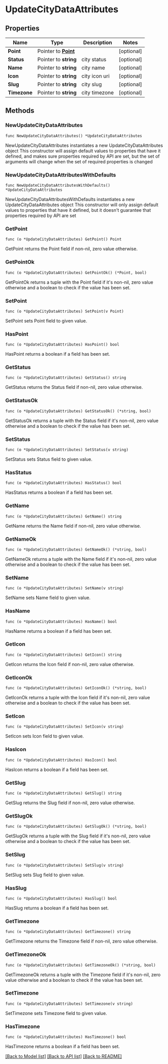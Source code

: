 # UpdateCityDataAttributes

## Properties

Name | Type | Description | Notes
------------ | ------------- | ------------- | -------------
**Point** | Pointer to [**Point**](Point.md) |  | [optional] 
**Status** | Pointer to **string** | city status | [optional] 
**Name** | Pointer to **string** | city name | [optional] 
**Icon** | Pointer to **string** | city icon uri | [optional] 
**Slug** | Pointer to **string** | city slug | [optional] 
**Timezone** | Pointer to **string** | city timezone | [optional] 

## Methods

### NewUpdateCityDataAttributes

`func NewUpdateCityDataAttributes() *UpdateCityDataAttributes`

NewUpdateCityDataAttributes instantiates a new UpdateCityDataAttributes object
This constructor will assign default values to properties that have it defined,
and makes sure properties required by API are set, but the set of arguments
will change when the set of required properties is changed

### NewUpdateCityDataAttributesWithDefaults

`func NewUpdateCityDataAttributesWithDefaults() *UpdateCityDataAttributes`

NewUpdateCityDataAttributesWithDefaults instantiates a new UpdateCityDataAttributes object
This constructor will only assign default values to properties that have it defined,
but it doesn't guarantee that properties required by API are set

### GetPoint

`func (o *UpdateCityDataAttributes) GetPoint() Point`

GetPoint returns the Point field if non-nil, zero value otherwise.

### GetPointOk

`func (o *UpdateCityDataAttributes) GetPointOk() (*Point, bool)`

GetPointOk returns a tuple with the Point field if it's non-nil, zero value otherwise
and a boolean to check if the value has been set.

### SetPoint

`func (o *UpdateCityDataAttributes) SetPoint(v Point)`

SetPoint sets Point field to given value.

### HasPoint

`func (o *UpdateCityDataAttributes) HasPoint() bool`

HasPoint returns a boolean if a field has been set.

### GetStatus

`func (o *UpdateCityDataAttributes) GetStatus() string`

GetStatus returns the Status field if non-nil, zero value otherwise.

### GetStatusOk

`func (o *UpdateCityDataAttributes) GetStatusOk() (*string, bool)`

GetStatusOk returns a tuple with the Status field if it's non-nil, zero value otherwise
and a boolean to check if the value has been set.

### SetStatus

`func (o *UpdateCityDataAttributes) SetStatus(v string)`

SetStatus sets Status field to given value.

### HasStatus

`func (o *UpdateCityDataAttributes) HasStatus() bool`

HasStatus returns a boolean if a field has been set.

### GetName

`func (o *UpdateCityDataAttributes) GetName() string`

GetName returns the Name field if non-nil, zero value otherwise.

### GetNameOk

`func (o *UpdateCityDataAttributes) GetNameOk() (*string, bool)`

GetNameOk returns a tuple with the Name field if it's non-nil, zero value otherwise
and a boolean to check if the value has been set.

### SetName

`func (o *UpdateCityDataAttributes) SetName(v string)`

SetName sets Name field to given value.

### HasName

`func (o *UpdateCityDataAttributes) HasName() bool`

HasName returns a boolean if a field has been set.

### GetIcon

`func (o *UpdateCityDataAttributes) GetIcon() string`

GetIcon returns the Icon field if non-nil, zero value otherwise.

### GetIconOk

`func (o *UpdateCityDataAttributes) GetIconOk() (*string, bool)`

GetIconOk returns a tuple with the Icon field if it's non-nil, zero value otherwise
and a boolean to check if the value has been set.

### SetIcon

`func (o *UpdateCityDataAttributes) SetIcon(v string)`

SetIcon sets Icon field to given value.

### HasIcon

`func (o *UpdateCityDataAttributes) HasIcon() bool`

HasIcon returns a boolean if a field has been set.

### GetSlug

`func (o *UpdateCityDataAttributes) GetSlug() string`

GetSlug returns the Slug field if non-nil, zero value otherwise.

### GetSlugOk

`func (o *UpdateCityDataAttributes) GetSlugOk() (*string, bool)`

GetSlugOk returns a tuple with the Slug field if it's non-nil, zero value otherwise
and a boolean to check if the value has been set.

### SetSlug

`func (o *UpdateCityDataAttributes) SetSlug(v string)`

SetSlug sets Slug field to given value.

### HasSlug

`func (o *UpdateCityDataAttributes) HasSlug() bool`

HasSlug returns a boolean if a field has been set.

### GetTimezone

`func (o *UpdateCityDataAttributes) GetTimezone() string`

GetTimezone returns the Timezone field if non-nil, zero value otherwise.

### GetTimezoneOk

`func (o *UpdateCityDataAttributes) GetTimezoneOk() (*string, bool)`

GetTimezoneOk returns a tuple with the Timezone field if it's non-nil, zero value otherwise
and a boolean to check if the value has been set.

### SetTimezone

`func (o *UpdateCityDataAttributes) SetTimezone(v string)`

SetTimezone sets Timezone field to given value.

### HasTimezone

`func (o *UpdateCityDataAttributes) HasTimezone() bool`

HasTimezone returns a boolean if a field has been set.


[[Back to Model list]](../README.md#documentation-for-models) [[Back to API list]](../README.md#documentation-for-api-endpoints) [[Back to README]](../README.md)


